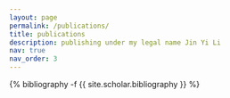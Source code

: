 ```yaml
---
layout: page
permalink: /publications/
title: publications
description: publishing under my legal name Jin Yi Li
nav: true
nav_order: 3
---
```

<!-- _pages/publications.md -->
<div class="publications">

{% bibliography -f {{ site.scholar.bibliography }} %}

</div>
